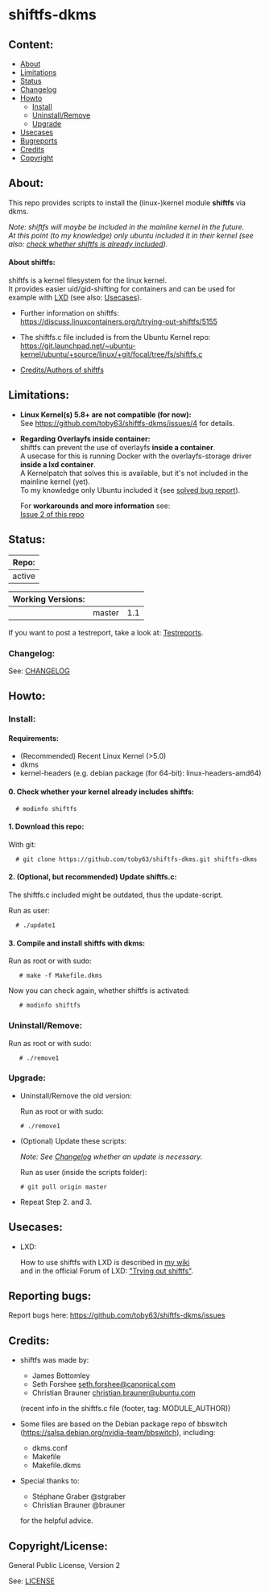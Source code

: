 
# shiftfs-dkms

Content:
--------
* [About](#about)
* [Limitations](#limitations)
* [Status](#status)
* [Changelog](#changelog)
* [Howto](#howto)
    * [Install](#install)
    * [Uninstall/Remove](#uninstallremove)
    * [Upgrade](#upgrade)
* [Usecases](#usecases)
* [Bugreports](#reporting-bugs)
* [Credits](#credits)
* [Copyright](#copyrightlicense)


About:
------

This repo provides scripts to install the (linux-)kernel module **shiftfs** via dkms.   

_Note: shiftfs will maybe be included in the mainline kernel in the future.   
At this point (to my knowledge) only ubuntu included it in their kernel (see also: [check whether shiftfs is already included](#0-check-whether-your-kernel-already-includes-shiftfs))._

#### About shiftfs:

shiftfs is a kernel filesystem for the linux kernel.   
It provides easier uid/gid-shifting for containers and can be used for example with [LXD](https://linuxcontainers.org/lxd/) (see also: [Usecases](#usecases)).

* Further information on shiftfs:
https://discuss.linuxcontainers.org/t/trying-out-shiftfs/5155

* The shiftfs.c file included is from the Ubuntu Kernel repo:
https://git.launchpad.net/~ubuntu-kernel/ubuntu/+source/linux/+git/focal/tree/fs/shiftfs.c

* [Credits/Authors of shiftfs](#credits)
   
 
Limitations:
---------------

* **Linux Kernel(s) 5.8+ are not compatible (for now):**   
See https://github.com/toby63/shiftfs-dkms/issues/4 for details.

* **Regarding Overlayfs inside container:**   
shiftfs can prevent the use of overlayfs **inside a container**.      
A usecase for this is running Docker with the overlayfs-storage driver **inside a lxd container**.   
A Kernelpatch that solves this is available, but it's not included in the mainline kernel (yet).      
To my knowledge only Ubuntu included it (see [solved bug report](https://bugs.launchpad.net/ubuntu/+source/linux/+bug/1846272)).      

  For **workarounds and more information** see:   
[Issue 2 of this repo](https://github.com/toby63/shiftfs-dkms/issues/2#issuecomment-614688392) 
<!--  - [Bugreport 1846272 at Ubuntu](https://bugs.launchpad.net/ubuntu/+source/linux/+bug/1846272)  -->
<!--  Source:   
  Section "Limitations" in first post of ["Trying out shiftfs" in the official forum of  LXD](https://discuss.linuxcontainers.org/t/trying-out-shiftfs/5155) -->
  

Status:
-------

Repo: | 
------- |
active | 

Working Versions:|    |     | 
---------------- | --- | --- | 
|        | master | 1.1 |  

<!--
**Testreports:**   
Version: | OS:            | Status:    | Date of last test:
---      | ---            | ---        | ---
         | Debian Testing | Runs/Works | 
-->
<!--
_Note: Should run on other Linux Distributions as well._
-->

If you want to post a testreport, take a look at: [Testreports](https://github.com/toby63/shiftfs-dkms/issues/3).

### Changelog:

See: [CHANGELOG](CHANGELOG)


Howto:
------

### Install:

#### Requirements:
 * (Recommended) Recent Linux Kernel (>5.0)
 * dkms
 * kernel-headers (e.g. debian package (for 64-bit): linux-headers-amd64)

#### 0. Check whether your kernel already includes shiftfs:

      # modinfo shiftfs

#### 1. Download this repo:
  
 With git:

      # git clone https://github.com/toby63/shiftfs-dkms.git shiftfs-dkms


#### 2. (Optional, but recommended) Update shiftfs.c:

 The shiftfs.c included might be outdated, thus the update-script.

 Run as user:

      # ./update1


#### 3. Compile and install shiftfs with dkms:

 Run as root or with sudo:

       # make -f Makefile.dkms

 Now you can check again, whether shiftfs is activated:

       # modinfo shiftfs

### Uninstall/Remove:  

   Run as root or with sudo:

       # ./remove1
       
### Upgrade:
 
 * Uninstall/Remove the old version:

   Run as root or with sudo:

       # ./remove1

 * (Optional) Update these scripts:
   
   _Note: See [Changelog](https://github.com/toby63/shiftfs-dkms/blob/master/CHANGELOG) whether an update is necessary._
   
   Run as user (inside the scripts folder):
       
       # git pull origin master
 
 * Repeat Step 2. and 3.


Usecases:
---------

* LXD:

  How to use shiftfs with LXD is described in [my wiki](https://github.com/toby63/shiftfs-dkms/wiki/Use-shiftfs-in-LXD)     
  and in the official Forum of LXD: ["Trying out shiftfs"](https://discuss.linuxcontainers.org/t/trying-out-shiftfs/5155).


Reporting bugs:
---------------

 Report bugs here:
 https://github.com/toby63/shiftfs-dkms/issues


Credits:
--------

* shiftfs was made by:
   * James Bottomley
   * Seth Forshee <seth.forshee@canonical.com>
   * Christian Brauner <christian.brauner@ubuntu.com>   
   
   (recent info in the shiftfs.c file (footer, tag: MODULE_AUTHOR))

* Some files are based on the Debian package repo of bbswitch (https://salsa.debian.org/nvidia-team/bbswitch), including:
   * dkms.conf
   * Makefile
   * Makefile.dkms
   
* Special thanks to:
   * Stéphane Graber @stgraber
   * Christian Brauner @brauner   
   
  for the helpful advice.


Copyright/License:
------------------

General Public License, Version 2

See: [LICENSE](LICENSE)
